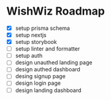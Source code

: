 # WishWiz Roadmap

- [x] setup prisma schema
- [x] setup nextjs
- [X] setup storybook
- [ ] setup linter and formatter
- [ ] setup auth
- [ ] design unauthed landing page
- [ ] design authed dashboard
- [ ] desing signup page
- [ ] design login page
- [ ] design landing dashboard
